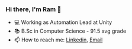 ### Hi there, I'm Ram 👋
- 💻  Working as Automation Lead at Unity
- 📚  B.Sc in Computer Science - 91.5 avg grade
- 📫  How to reach me:
[Linkedin](https://www.linkedin.com/in/ram-sarfian/), 
[Email](mailto:ramsar7002@gmail.com)
<!--
**ramsar7002/ramsar7002** is a ✨ _special_ ✨ repository because its `README.md` (this file) appears on your GitHub profile.

Here are some ideas to get you started:

- 🔭 I’m currently working on ...
- 🌱 I’m currently learning ...
- 👯 I’m looking to collaborate on ...
- 🤔 I’m looking for help with ...
- 💬 Ask me about ...
- 📫 How to reach me: ...
- 😄 Pronouns: ...
- ⚡ Fun fact: ...
-->
